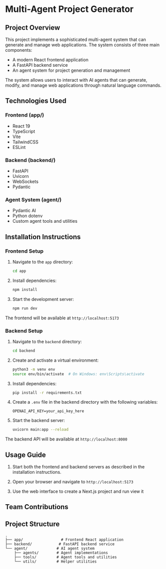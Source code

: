 # Multi-Agent Project Generator

## Project Overview

This project implements a sophisticated multi-agent system that can generate and manage web applications. The system consists of three main components:

- A modern React frontend application
- A FastAPI backend service
- An agent system for project generation and management

The system allows users to interact with AI agents that can generate, modify, and manage web applications through natural language commands.

## Technologies Used

### Frontend (app/)

- React 19
- TypeScript
- Vite
- TailwindCSS
- ESLint

### Backend (backend/)

- FastAPI
- Uvicorn
- WebSockets
- Pydantic

### Agent System (agent/)

- Pydantic AI
- Python dotenv
- Custom agent tools and utilities

## Installation Instructions

### Frontend Setup

1. Navigate to the `app` directory:

   ```bash
   cd app
   ```

2. Install dependencies:

   ```bash
   npm install
   ```

3. Start the development server:
   ```bash
   npm run dev
   ```

The frontend will be available at `http://localhost:5173`

### Backend Setup

1. Navigate to the `backend` directory:

   ```bash
   cd backend
   ```

2. Create and activate a virtual environment:

   ```bash
   python3 -m venv env
   source env/bin/activate  # On Windows: env\Scripts\activate
   ```

3. Install dependencies:

   ```bash
   pip install -r requirements.txt
   ```

4. Create a `.env` file in the backend directory with the following variables:

   ```env
   OPENAI_API_KEY=your_api_key_here
   ```

5. Start the backend server:
   ```bash
   uvicorn main:app --reload
   ```

The backend API will be available at `http://localhost:8000`

## Usage Guide

1. Start both the frontend and backend servers as described in the installation instructions.

2. Open your browser and navigate to `http://localhost:5173`

3. Use the web interface to create a Next.js project and run view it

## Team Contributions

## Project Structure

```
.
├── app/                 # Frontend React application
├── backend/            # FastAPI backend service
└── agent/             # AI agent system
    ├── agents/        # Agent implementations
    ├── tools/         # Agent tools and utilities
    └── utils/         # Helper utilities
```
